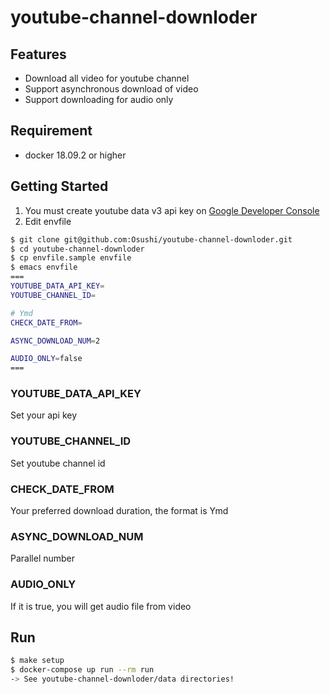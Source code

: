 # youtube-channel-downloder

## Features
+ Download all video for youtube channel
+ Support asynchronous download of video
+ Support downloading for audio only

## Requirement
* docker 18.09.2 or higher

## Getting Started
1. You must create youtube data v3 api key on [Google Developer Console](https://console.developers.google.com/)
2. Edit envfile
```bash
$ git clone git@github.com:Osushi/youtube-channel-downloder.git
$ cd youtube-channel-downloder
$ cp envfile.sample envfile
$ emacs envfile
===
YOUTUBE_DATA_API_KEY=
YOUTUBE_CHANNEL_ID=

# Ymd
CHECK_DATE_FROM=

ASYNC_DOWNLOAD_NUM=2

AUDIO_ONLY=false
===
```
### YOUTUBE_DATA_API_KEY
Set your api key

### YOUTUBE_CHANNEL_ID
Set youtube channel id

### CHECK_DATE_FROM
Your preferred download duration, the format is Ymd

### ASYNC_DOWNLOAD_NUM
Parallel number

### AUDIO_ONLY
If it is true, you will get audio file from video

## Run
```bash
$ make setup
$ docker-compose up run --rm run
-> See youtube-channel-downloder/data directories!
```
